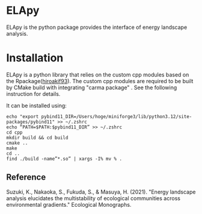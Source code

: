 # ELApy
ELApy is the python package provides the interface of energy landscape analysis.

# Installation
ELApy is a python library that relies on the custom cpp modules based on the Rpackage([hiroakif93](https://github.com/hiroakif93)). The custom cpp modules are required to be built by CMake build with integrating "carma package" . See the following instruction for details.

It can be installed using:
```shell
echo "export pybind11_DIR=/Users/hoge/miniforge3/lib/python3.12/site-packages/pybind11" >> ~/.zshrc
echo “PATH=$PATH:$pybind11_DIR” >> ~/.zshrc
cd cpp
mkdir build && cd build
cmake ..
make
cd ..
find ./build -name”*.so” | xargs -I% mv % .
```

Reference
-----------
Suzuki, K., Nakaoka, S., Fukuda, S., & Masuya, H. (2021).
"Energy landscape analysis elucidates the multistability of ecological communities 
across environmental gradients." Ecological Monographs.
